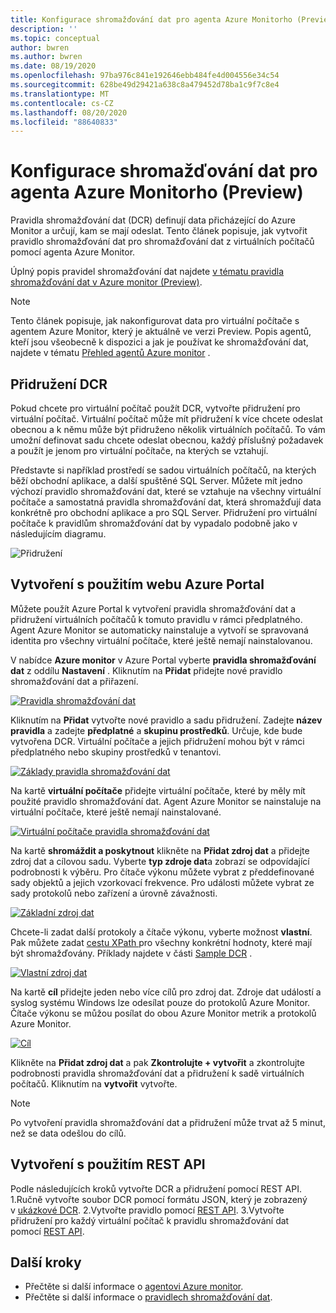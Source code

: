```yaml
---
title: Konfigurace shromažďování dat pro agenta Azure Monitorho (Preview)
description: ''
ms.topic: conceptual
author: bwren
ms.author: bwren
ms.date: 08/19/2020
ms.openlocfilehash: 97ba976c841e192646ebb484fe4d004556e34c54
ms.sourcegitcommit: 628be49d29421a638c8a479452d78ba1c9f7c8e4
ms.translationtype: MT
ms.contentlocale: cs-CZ
ms.lasthandoff: 08/20/2020
ms.locfileid: "88640833"
---
```

# <a name="configure-data-collection-for-the-azure-monitor-agent-preview"></a>Konfigurace shromažďování dat pro agenta Azure Monitorho (Preview)
Pravidla shromažďování dat (DCR) definují data přicházející do Azure Monitor a určují, kam se mají odeslat. Tento článek popisuje, jak vytvořit pravidlo shromažďování dat pro shromažďování dat z virtuálních počítačů pomocí agenta Azure Monitor.

Úplný popis pravidel shromažďování dat najdete [v tématu pravidla shromažďování dat v Azure monitor (Preview)](data-collection-rule-overview.md).

> [!NOTE]
> Tento článek popisuje, jak nakonfigurovat data pro virtuální počítače s agentem Azure Monitor, který je aktuálně ve verzi Preview. Popis agentů, kteří jsou všeobecně k dispozici a jak je používat ke shromažďování dat, najdete v tématu [Přehled agentů Azure monitor](agents-overview.md) .


## <a name="dcr-associations"></a>Přidružení DCR
Pokud chcete pro virtuální počítač použít DCR, vytvořte přidružení pro virtuální počítač. Virtuální počítač může mít přidružení k více chcete odeslat obecnou a k němu může být přidruženo několik virtuálních počítačů. To vám umožní definovat sadu chcete odeslat obecnou, každý příslušný požadavek a použít je jenom pro virtuální počítače, na kterých se vztahují. 

Představte si například prostředí se sadou virtuálních počítačů, na kterých běží obchodní aplikace, a další spuštěné SQL Server. Můžete mít jedno výchozí pravidlo shromažďování dat, které se vztahuje na všechny virtuální počítače a samostatná pravidla shromažďování dat, která shromažďují data konkrétně pro obchodní aplikace a pro SQL Server. Přidružení pro virtuální počítače k pravidlům shromažďování dat by vypadalo podobně jako v následujícím diagramu.

![Přidružení](media/data-collection-rule-azure-monitor-agent/associations.png)

## <a name="create-using-the-azure-portal"></a>Vytvoření s použitím webu Azure Portal
Můžete použít Azure Portal k vytvoření pravidla shromažďování dat a přidružení virtuálních počítačů k tomuto pravidlu v rámci předplatného. Agent Azure Monitor se automaticky nainstaluje a vytvoří se spravovaná identita pro všechny virtuální počítače, které ještě nemají nainstalovanou.

V nabídce **Azure monitor** v Azure Portal vyberte **pravidla shromažďování dat** z oddílu **Nastavení** . Kliknutím na **Přidat** přidejte nové pravidlo shromažďování dat a přiřazení.

[![Pravidla shromažďování dat](media/azure-monitor-agent/data-collection-rules.png)](media/azure-monitor-agent/data-collection-rules.png#lightbox)

Kliknutím na **Přidat** vytvořte nové pravidlo a sadu přidružení. Zadejte **název pravidla** a zadejte **předplatné** a **skupinu prostředků**. Určuje, kde bude vytvořena DCR. Virtuální počítače a jejich přidružení mohou být v rámci předplatného nebo skupiny prostředků v tenantovi.

[![Základy pravidla shromažďování dat](media/azure-monitor-agent/data-collection-rule-basics.png)](media/azure-monitor-agent/data-collection-rule-basics.png#lightbox)

Na kartě **virtuální počítače** přidejte virtuální počítače, které by měly mít použité pravidlo shromažďování dat. Agent Azure Monitor se nainstaluje na virtuální počítače, které ještě nemají nainstalované.

[![Virtuální počítače pravidla shromažďování dat](media/azure-monitor-agent/data-collection-rule-virtual-machines.png)](media/azure-monitor-agent/data-collection-rule-virtual-machines.png#lightbox)

Na kartě **shromáždit a poskytnout** klikněte na **Přidat zdroj dat** a přidejte zdroj dat a cílovou sadu. Vyberte **typ zdroje dat**a zobrazí se odpovídající podrobnosti k výběru. Pro čítače výkonu můžete vybrat z předdefinované sady objektů a jejich vzorkovací frekvence. Pro události můžete vybrat ze sady protokolů nebo zařízení a úrovně závažnosti. 

[![Základní zdroj dat](media/azure-monitor-agent/data-collection-rule-data-source-basic.png)](media/azure-monitor-agent/data-collection-rule-data-source-basic.png#lightbox)


Chcete-li zadat další protokoly a čítače výkonu, vyberte možnost **vlastní**. Pak můžete zadat [cestu XPath ](https://www.w3schools.com/xml/xpath_syntax.asp) pro všechny konkrétní hodnoty, které mají být shromažďovány. Příklady najdete v části [Sample DCR](data-collection-rule-overview.md#sample-data-collection-rule) .

[![Vlastní zdroj dat](media/azure-monitor-agent/data-collection-rule-data-source-custom.png)](media/azure-monitor-agent/data-collection-rule-data-source-custom.png#lightbox)

Na kartě **cíl** přidejte jeden nebo více cílů pro zdroj dat. Zdroje dat událostí a syslog systému Windows lze odesílat pouze do protokolů Azure Monitor. Čítače výkonu se můžou posílat do obou Azure Monitor metrik a protokolů Azure Monitor.

[![Cíl](media/azure-monitor-agent/data-collection-rule-destination.png)](media/azure-monitor-agent/data-collection-rule-destination.png#lightbox)

Klikněte na **Přidat zdroj dat** a pak **Zkontrolujte + vytvořit** a zkontrolujte podrobnosti pravidla shromažďování dat a přidružení k sadě virtuálních počítačů. Kliknutím na **vytvořit** vytvořte.

> [!NOTE]
> Po vytvoření pravidla shromažďování dat a přidružení může trvat až 5 minut, než se data odešlou do cílů.

## <a name="createusingrestapi"></a>Vytvoření s použitím REST API
Podle následujících kroků vytvořte DCR a přidružení pomocí REST API. 
1.Ručně vytvořte soubor DCR pomocí formátu JSON, který je zobrazený v [ukázkové DCR](data-collection-rule-overview.md#sample-data-collection-rule).
2.Vytvořte pravidlo pomocí [REST API](https://docs.microsoft.com/rest/api/monitor/datacollectionrules/create#examples).
3.Vytvořte přidružení pro každý virtuální počítač k pravidlu shromažďování dat pomocí [REST API](https://docs.microsoft.com/rest/api/monitor/datacollectionruleassociations/create#examples).

## <a name="next-steps"></a>Další kroky

- Přečtěte si další informace o [agentovi Azure monitor](azure-monitor-agent-overview.md).
- Přečtěte si další informace o [pravidlech shromažďování dat](data-collection-rule-overview.md).

